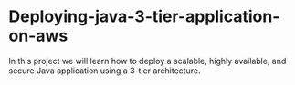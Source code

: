 # Deploying-java-3-tier-application-on-aws
In this project we will learn how to deploy a scalable, highly available, and secure Java application using a 3-tier architecture. 
